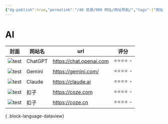 ```yaml
---
{"dg-publish":true,"permalink":"/40 资源/900 网址/网址导航/","tags":["网址","资源导航"]}
---
```




# AI
| 封面                                                                  | 网站名     | url                     | 评分       |
| ------------------------------------------------------------------- | ------- | ----------------------- | -------- |
| ![test](https://cdn.sqlbi.com/wp-content/uploads/9781735365206.png) | ChatGPT | https://chat.openai.com | ⭐⭐⭐⭐  \- |
| ![test](https://cdn.sqlbi.com/wp-content/uploads/9781735365206.png) | Gemini  | https://gemini.com/     | ⭐⭐⭐⭐  \- |
| ![test](https://cdn.sqlbi.com/wp-content/uploads/9781735365206.png) | Claude  | https://claude.ai       | ⭐⭐⭐⭐  \- |
| ![test](https://cdn.sqlbi.com/wp-content/uploads/9781735365206.png) | 扣子      | https://coze.com        | ⭐⭐⭐⭐  \- |
| ![test](https://cdn.sqlbi.com/wp-content/uploads/9781735365206.png) | 扣子      | https://coze.cn         | ⭐⭐⭐⭐  \- |

{ .block-language-dataview}
